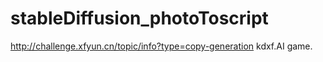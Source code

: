 # stableDiffusion_photoToscript
http://challenge.xfyun.cn/topic/info?type=copy-generation kdxf.AI game.
